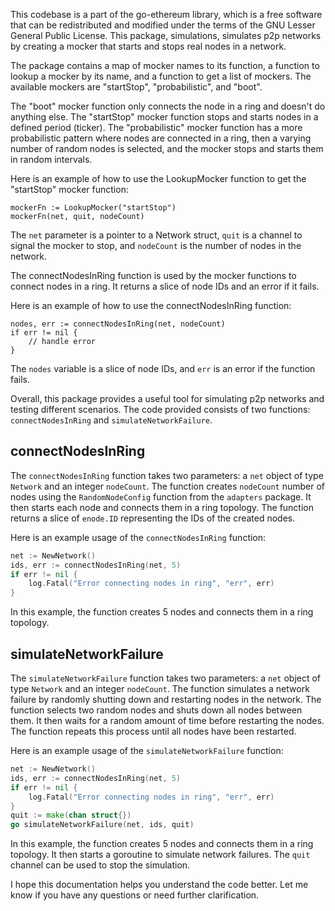 This codebase is a part of the go-ethereum library, which is a free software that can be redistributed and modified under the terms of the GNU Lesser General Public License. This package, simulations, simulates p2p networks by creating a mocker that starts and stops real nodes in a network. 

The package contains a map of mocker names to its function, a function to lookup a mocker by its name, and a function to get a list of mockers. The available mockers are "startStop", "probabilistic", and "boot". 

The "boot" mocker function only connects the node in a ring and doesn't do anything else. The "startStop" mocker function stops and starts nodes in a defined period (ticker). The "probabilistic" mocker function has a more probabilistic pattern where nodes are connected in a ring, then a varying number of random nodes is selected, and the mocker stops and starts them in random intervals.

Here is an example of how to use the LookupMocker function to get the "startStop" mocker function:

```
mockerFn := LookupMocker("startStop")
mockerFn(net, quit, nodeCount)
```

The `net` parameter is a pointer to a Network struct, `quit` is a channel to signal the mocker to stop, and `nodeCount` is the number of nodes in the network.

The connectNodesInRing function is used by the mocker functions to connect nodes in a ring. It returns a slice of node IDs and an error if it fails. 

Here is an example of how to use the connectNodesInRing function:

```
nodes, err := connectNodesInRing(net, nodeCount)
if err != nil {
    // handle error
}
```

The `nodes` variable is a slice of node IDs, and `err` is an error if the function fails.

Overall, this package provides a useful tool for simulating p2p networks and testing different scenarios. The code provided consists of two functions: `connectNodesInRing` and `simulateNetworkFailure`.

## connectNodesInRing

The `connectNodesInRing` function takes two parameters: a `net` object of type `Network` and an integer `nodeCount`. The function creates `nodeCount` number of nodes using the `RandomNodeConfig` function from the `adapters` package. It then starts each node and connects them in a ring topology. The function returns a slice of `enode.ID` representing the IDs of the created nodes.

Here is an example usage of the `connectNodesInRing` function:

```go
net := NewNetwork()
ids, err := connectNodesInRing(net, 5)
if err != nil {
    log.Fatal("Error connecting nodes in ring", "err", err)
}
```

In this example, the function creates 5 nodes and connects them in a ring topology.

## simulateNetworkFailure

The `simulateNetworkFailure` function takes two parameters: a `net` object of type `Network` and an integer `nodeCount`. The function simulates a network failure by randomly shutting down and restarting nodes in the network. The function selects two random nodes and shuts down all nodes between them. It then waits for a random amount of time before restarting the nodes. The function repeats this process until all nodes have been restarted.

Here is an example usage of the `simulateNetworkFailure` function:

```go
net := NewNetwork()
ids, err := connectNodesInRing(net, 5)
if err != nil {
    log.Fatal("Error connecting nodes in ring", "err", err)
}
quit := make(chan struct{})
go simulateNetworkFailure(net, ids, quit)
```

In this example, the function creates 5 nodes and connects them in a ring topology. It then starts a goroutine to simulate network failures. The `quit` channel can be used to stop the simulation.

I hope this documentation helps you understand the code better. Let me know if you have any questions or need further clarification.
